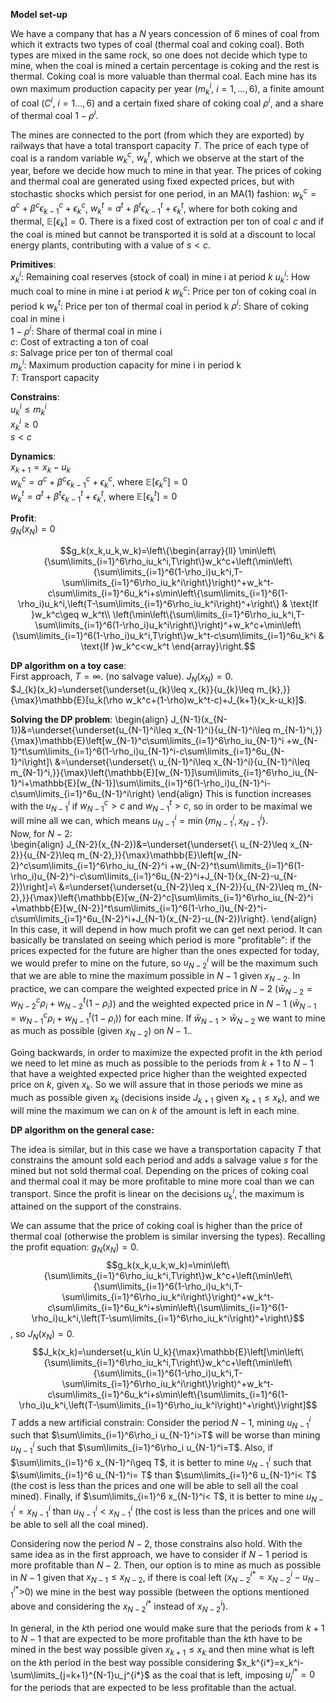 
**Model set-up**

We have a company that has a $N$ years concession of 6 mines of coal from which it extracts two types of coal (thermal coal and coking coal). Both types are mixed in the same rock, so one does not decide which type to mine, when the coal is mined a certain percentage is coking and the rest is thermal. Coking coal is more valuable than thermal coal. Each mine has its own maximum production capacity per year ($m_k^i$, $i=1,\dots,6$), a finite amount of coal ($C^i$, $i=1\dots,6$) and a certain fixed share of coking coal $\rho^i$, and a share of thermal coal $1 - \rho^i$.

The mines are connected to the port (from which they are exported) by railways that have a total transport capacity $T$. The price of each type of coal is a random variable $w_k^c$, $w_k^t$, which we observe at the start of the year, before we decide how much to mine in that year. The prices of coking and thermal coal are generated using fixed expected prices, but with stochastic shocks which persist for one period, in an MA(1) fashion: $w_k^c=a^c + \beta^c\epsilon_{k-1}^c + \epsilon_k^c$, $w_k^t=a^t + \beta^t\epsilon_{k-1}^t + \epsilon_k^t$, where for both coking and thermal, $\mathbb{E}[\epsilon_k] = 0$. There is a fixed cost of extraction per ton of coal $c$ and if the coal is mined but cannot be transported it is sold at a discount to local energy plants, contributing with a value of $s<c$.

**Primitives**:  
$x_k^i$: Remaining coal reserves (stock of coal) in mine i at period $k$ 
$u_k^i$: How much coal to mine in mine i at period $k$
$w_k^c$: Price per ton of coking coal in period k
$w_k^t$: Price per ton of thermal coal in period k
$\rho^i$: Share of coking coal in mine i  
$1 - \rho^i$: Share of thermal coal in mine i  
$c$: Cost of extracting a ton of coal  
$s$: Salvage price per ton of thermal coal  
$m_k^i$: Maximum production capacity for mine i in period k  
$T$: Transport capacity  

**Constrains**:  
$u_k^i\leq m_k^i$  
$x_k^i\geq 0$  
$s < c$  

**Dynamics**:  
$x_{k+1}=x_k-u_k$  
$w_k^c=a^c + \beta^c\epsilon_{k-1}^c + \epsilon_k^c$, where $\mathbb{E}[\epsilon_k^c] = 0$  
$w_k^t=a^t + \beta^t\epsilon_{k-1}^t + \epsilon_k^t$, where $\mathbb{E}[\epsilon_k^t] = 0$  

**Profit**:  
$g_N(x_N)=0$  

$$g_k(x_k,u_k,w_k)=\left\{\begin{array}{ll}
\min\left\{\sum\limits_{i=1}^6\rho_iu_k^i,T\right\}w_k^c+\left(\min\left\{\sum\limits_{i=1}^6(1-\rho_i)u_k^i,T-\sum\limits_{i=1}^6\rho_iu_k^i\right\}\right)^+w_k^t-c\sum\limits_{i=1}^6u_k^i+s\min\left\{\sum\limits_{i=1}^6(1-\rho_i)u_k^i,\left(T-\sum\limits_{i=1}^6\rho_iu_k^i\right)^+\right\} & \text{If }w_k^c\geq w_k^t\\
\left(\min\left\{\sum\limits_{i=1}^6\rho_iu_k^i,T-\sum\limits_{i=1}^6(1-\rho_i)u_k^i\right\}\right)^+w_k^c+\min\left\{\sum\limits_{i=1}^6(1-\rho_i)u_k^i,T\right\}w_k^t-c\sum\limits_{i=1}^6u_k^i & \text{If }w_k^c<w_k^t
\end{array}\right.$$

**DP algorithm on a toy case**:  
First approach, $T=\infty$. (no salvage value).
$J_N(x_N)=0$.  
$J_{k}(x_k)=\underset{\underset{u_{k}\leq x_{k}}{u_{k}\leq m_{k},}}{\max}\mathbb{E}[u_k(\rho w_k^c+(1-\rho)w_k^t-c)+J_{k+1}(x_k-u_k)]$.  

**Solving the DP problem**:
\begin{align}
	J_{N-1}(x_{N-1})&=\underset{\underset{u_{N-1}^i\leq x_{N-1}^i}{u_{N-1}^i\leq m_{N-1}^i,}}{\max}\mathbb{E}\left[w_{N-1}^c\sum\limits_{i=1}^6\rho_iu_{N-1}^i +w_{N-1}^t\sum\limits_{i=1}^6(1-\rho_i)u_{N-1}^i-c\sum\limits_{i=1}^6u_{N-1}^i\right]\\
	&=\underset{\underset{\ u_{N-1}^i\leq x_{N-1}^i}{u_{N-1}^i\leq m_{N-1}^i,}}{\max}\left\{\mathbb{E}[w_{N-1}]\sum\limits_{i=1}^6\rho_iu_{N-1}^i+\mathbb{E}[w_{N-1}]\sum\limits_{i=1}^6(1-\rho_i)u_{N-1}^i-c\sum\limits_{i=1}^6u_{N-1}^i\right\}
\end{align}
This is function increases with the $u_{N-1}^i$ if $w_{N-1}^c>c$ and $w_{N-1}^t>c$, so in order to be maximal we will mine all we can, which means $u_{N-1}^i=\min\{m_{N-1}^i,x_{N-1}^i\}$.  
Now, for $N-2$:  
\begin{align}
	J_{N-2}(x_{N-2})&=\underset{\underset{\ u_{N-2}\leq x_{N-2}}{u_{N-2}\leq m_{N-2},}}{\max}\mathbb{E}\left[w_{N-2}^c\sum\limits_{i=1}^6\rho_iu_{N-2}^i +w_{N-2}^t\sum\limits_{i=1}^6(1-\rho_i)u_{N-2}^i-c\sum\limits_{i=1}^6u_{N-2}^i+J_{N-1}(x_{N-2}-u_{N-2})\right]=\\
	&=\underset{\underset{u_{N-2}\leq x_{N-2}}{u_{N-2}\leq m_{N-2},}}{\max}\left\{\mathbb{E}[w_{N-2}^c]\sum\limits_{i=1}^6\rho_iu_{N-2}^i +\mathbb{E}[w_{N-2}]^t\sum\limits_{i=1}^6(1-\rho_i)u_{N-2}^i-c\sum\limits_{i=1}^6u_{N-2}^i+J_{N-1}(x_{N-2}-u_{N-2})\right\}.
\end{align}
In this case, it will depend in how much profit we can get next period. It can basically be translated on seeing which period is more "profitable": if the prices expected for the future are higher than the ones expected for today, we would prefer to mine on the future, so $u_{N-2}^i$ will be the maximum such that we are able to mine the maximum possible in $N-1$ given $x_{N-2}$. In practice, we can compare the weighted expected price in $N-2$ ($\bar{w}_{N-2}=w_{N-2}^c\rho_i+w_{N-2}^t(1-\rho_i)$) and the weighted expected price in $N-1$ ($\bar{w}_{N-1}=w_{N-1}^c\rho_i+w_{N-1}^t(1-\rho_i)$) for each mine. If $\bar{w}_{N-1}>\bar{w}_{N-2}$ we want to mine as much as possible (given $x_{N-2}$) on $N-1$..

Going backwards, in order to maximize the expected profit in the $k$th period we need to let mine as much as possible to the periods from $k+1$ to $N-1$ that have a weighted expected price higher than the weighted expected price on $k$, given $x_k$. So we will assure that in those periods we mine as much as possible given $x_k$ (decisions inside $J_{k+1}$ given $x_{k+1}\leq x_k$), and we will mine the maximum we can on $k$ of the amount is left in each mine.

**DP algorithm on the general case:**

The idea is similar, but in this case we have a transportation capacity $T$ that constrains the amount sold each period and adds a salvage value $s$ for the mined but not sold thermal coal. Depending on the prices of coking coal and thermal coal it may be more profitable to mine more coal than we can transport. Since the profit is linear on the decisions $u_k^i$, the maximum is attained on the support of the constrains. 

We can assume that the price of coking coal is higher than the price of thermal coal (otherwise the problem is similar inversing the types). Recalling the profit equation:
$g_N(x_N)=0.$
$$g_k(x_k,u_k,w_k)=\min\left\{\sum\limits_{i=1}^6\rho_iu_k^i,T\right\}w_k^c+\left(\min\left\{\sum\limits_{i=1}^6(1-\rho_i)u_k^i,T-\sum\limits_{i=1}^6\rho_iu_k^i\right\}\right)^+w_k^t-c\sum\limits_{i=1}^6u_k^i+s\min\left\{\sum\limits_{i=1}^6(1-\rho_i)u_k^i,\left(T-\sum\limits_{i=1}^6\rho_iu_k^i\right)^+\right\}$$,
so
$J_N(x_N)=0.$
$$J_k(x_k)=\underset{u_k\in U_k}{\max}\mathbb{E}\left[\min\left\{\sum\limits_{i=1}^6\rho_iu_k^i,T\right\}w_k^c+\left(\min\left\{\sum\limits_{i=1}^6(1-\rho_i)u_k^i,T-\sum\limits_{i=1}^6\rho_iu_k^i\right\}\right)^+w_k^t-c\sum\limits_{i=1}^6u_k^i+s\min\left\{\sum\limits_{i=1}^6(1-\rho_i)u_k^i,\left(T-\sum\limits_{i=1}^6\rho_iu_k^i\right)^+\right\}\right]$$
$T$ adds a new artificial constrain: 
Consider the period $N-1$, mining $u_{N-1}^i$ such that $\sum\limits_{i=1}^6\rho_i u_{N-1}^i>T$ will be worse than mining $u_{N-1}^i$ such that $\sum\limits_{i=1}^6\rho_i u_{N-1}^i=T$. Also, if $\sum\limits_{i=1}^6 x_{N-1}^i\geq T$, it is better to mine $u_{N-1}^i$ such that $\sum\limits_{i=1}^6 u_{N-1}^i= T$ than $\sum\limits_{i=1}^6 u_{N-1}^i< T$ (the cost is less than the prices and one will be able to sell all the coal mined). Finally, if $\sum\limits_{i=1}^6 x_{N-1}^i< T$, it is better to mine $u_{N-1}^i=x_{N-1}^i$ than $u_{N-1}^i<x_{N-1}^i$ (the cost is less than the prices and one will be able to sell all the coal mined).

Considering now the period $N-2$, those constrains also hold. With the same idea as in the first approach, we have to consider if $N-1$ period is more profitable than $N-2$. Then, our option is to mine as much as possible in $N-1$ given that $x_{N-1}\leq x_{N-2}$, if there is coal left ($x_{N-2}^{i*}=x_{N-2}^i-u_{N-1}^{i*}$>0) we mine in the best way possible (between the options mentioned above and considering the $x_{N-2}^{i*}$ instead of $x_{N-2}^i$).

In general, in the $k$th period one would make sure that the periods from $k+1$ to $N-1$ that are expected to be more profitable than the $k$th have to be mined in the best way possible given $x_{k+1}\leq x_k$ and then mine what is left on the $k$th period in the best way possible considering $x_k^{i*}=x_k^i-\sum\limits_{j=k+1}^{N-1}u_j^{i*}$ as the coal that is left, imposing $u_j^{i*}=0$ for the periods that are expected to be less profitable than the actual.

